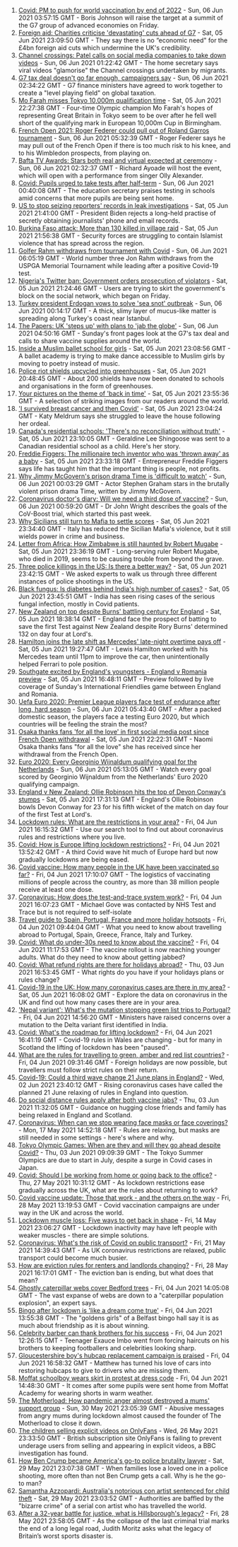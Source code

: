 1. [Covid: PM to push for world vaccination by end of 2022](https://www.bbc.co.uk/news/uk-57373120) - Sun, 06 Jun 2021 03:57:15 GMT - Boris Johnson will raise the target at a summit of the G7 group of advanced economies on Friday.
2. [Foreign aid: Charities criticise 'devastating' cuts ahead of G7](https://www.bbc.co.uk/news/uk-politics-57359119) - Sat, 05 Jun 2021 23:09:50 GMT - They say there is no “economic need" for the £4bn foreign aid cuts which undermine the UK's credibility.
3. [Channel crossings: Patel calls on social media companies to take down videos](https://www.bbc.co.uk/news/uk-57373084) - Sun, 06 Jun 2021 01:22:42 GMT - The home secretary says viral videos "glamorise" the Channel crossings undertaken by migrants.
4. [G7 tax deal doesn't go far enough, campaigners say](https://www.bbc.co.uk/news/world-57372682) - Sun, 06 Jun 2021 02:34:22 GMT - G7 finance ministers have agreed to work together to create a "level playing field" on global taxation.
5. [Mo Farah misses Tokyo 10,000m qualification time](https://www.bbc.co.uk/sport/athletics/57372151) - Sat, 05 Jun 2021 22:27:38 GMT - Four-time Olympic champion Mo Farah's hopes of representing Great Britain in Tokyo seem to be over after he fell well short of the qualifying mark in European 10,000m Cup in Birmingham.
6. [French Open 2021: Roger Federer could pull out of Roland Garros tournament](https://www.bbc.co.uk/sport/tennis/57372320) - Sun, 06 Jun 2021 05:32:39 GMT - Roger Federer says he may pull out of the French Open if there is too much risk to his knee, and to his Wimbledon prospects, from playing on.
7. [Bafta TV Awards: Stars both real and virtual expected at ceremony](https://www.bbc.co.uk/news/entertainment-arts-57331430) - Sun, 06 Jun 2021 02:32:37 GMT - Richard Ayoade will host the event, which will open with a performance from singer Olly Alexander.
8. [Covid: Pupils urged to take tests after half-term](https://www.bbc.co.uk/news/uk-57372641) - Sun, 06 Jun 2021 00:40:08 GMT - The education secretary praises testing in schools amid concerns that more pupils are being sent home.
9. [US to stop seizing reporters' records in leak investigations](https://www.bbc.co.uk/news/world-us-canada-57371402) - Sat, 05 Jun 2021 21:41:00 GMT - President Biden rejects a long-held practise of secretly obtaining journalists' phone and email records.
10. [Burkina Faso attack: More than 130 killed in village raid](https://www.bbc.co.uk/news/world-africa-57368536) - Sat, 05 Jun 2021 21:56:38 GMT - Security forces are struggling to contain Islamist violence that has spread across the region.
11. [Golfer Rahm withdraws from tournament with Covid](https://www.bbc.co.uk/sport/golf/57372883) - Sun, 06 Jun 2021 06:05:19 GMT - World number three Jon Rahm withdraws from the USPGA Memorial Tournament while leading after a positive Covid-19 test.
12. [Nigeria's Twitter ban: Government orders prosecution of violators](https://www.bbc.co.uk/news/world-africa-57368535) - Sat, 05 Jun 2021 21:24:46 GMT - Users are trying to skirt the government's block on the social network, which began on Friday.
13. [Turkey president Erdogan vows to solve 'sea snot' outbreak](https://www.bbc.co.uk/news/world-europe-57372677) - Sun, 06 Jun 2021 00:14:17 GMT - A thick, slimy layer of mucus-like matter is spreading along Turkey's coast near Istanbul.
14. [The Papers: UK 'steps up' with plans to 'jab the globe'](https://www.bbc.co.uk/news/blogs-the-papers-57372626) - Sun, 06 Jun 2021 04:50:16 GMT - Sunday's front pages look at the G7's tax deal and calls to share vaccine supplies around the world.
15. [Inside a Muslim ballet school for girls](https://www.bbc.co.uk/news/uk-england-london-57360361) - Sat, 05 Jun 2021 23:08:56 GMT - A ballet academy is trying to make dance accessible to Muslim girls by moving to poetry instead of music.
16. [Police riot shields upcycled into greenhouses](https://www.bbc.co.uk/news/uk-wales-57350010) - Sat, 05 Jun 2021 20:48:45 GMT - About 200 shields have now been donated to schools and organisations in the form of greenhouses.
17. [Your pictures on the theme of 'back in time'](https://www.bbc.co.uk/news/in-pictures-57356589) - Sat, 05 Jun 2021 23:55:36 GMT - A selection of striking images from our readers around the world.
18. ['I survived breast cancer and then Covid'](https://www.bbc.co.uk/news/uk-england-leicestershire-57334510) - Sat, 05 Jun 2021 23:04:24 GMT - Katy Meldrum says she struggled to leave the house following her ordeal.
19. [Canada's residential schools: 'There's no reconciliation without truth'](https://www.bbc.co.uk/news/world-us-canada-57337300) - Sat, 05 Jun 2021 23:10:05 GMT - Geraldine Lee Shingoose was sent to a Canadian residential school as a child. Here's her story.
20. [Freddie Figgers: The millionaire tech inventor who was 'thrown away' as a baby](https://www.bbc.co.uk/news/stories-57081087) - Sat, 05 Jun 2021 23:33:18 GMT - Entrepreneur Freddie Figgers says life has taught him that the important thing is people, not profits.
21. [Why Jimmy McGovern's prison drama Time is 'difficult to watch'](https://www.bbc.co.uk/news/entertainment-arts-57346626) - Sun, 06 Jun 2021 00:03:29 GMT - Actor Stephen Graham stars in the brutally violent prison drama Time, written by Jimmy McGovern.
22. [Coronavirus doctor's diary: Will we need a third dose of vaccine?](https://www.bbc.co.uk/news/health-57362906) - Sun, 06 Jun 2021 00:59:20 GMT - Dr John Wright describes the goals of the CoV-Boost trial, which started this past week.
23. [Why Sicilians still turn to Mafia to settle scores](https://www.bbc.co.uk/news/world-europe-57357311) - Sat, 05 Jun 2021 23:34:40 GMT - Italy has reduced the Sicilian Mafia's violence, but it still wields power in crime and business.
24. [Letter from Africa: How Zimbabwe is still haunted by Robert Mugabe](https://www.bbc.co.uk/news/world-africa-57305885) - Sat, 05 Jun 2021 23:36:19 GMT - Long-serving ruler Robert Mugabe, who died in 2019, seems to be causing trouble from beyond the grave.
25. [Three police killings in the US: Is there a better way?](https://www.bbc.co.uk/news/world-us-canada-57081007) - Sat, 05 Jun 2021 23:42:15 GMT - We asked experts to walk us through three different instances of police shootings in the US.
26. [Black fungus: Is diabetes behind India's high number of cases?](https://www.bbc.co.uk/news/world-asia-india-57252077) - Sat, 05 Jun 2021 23:45:51 GMT - India has seen rising cases of the serious fungal infection, mostly in Covid patients.
27. [New Zealand on top despite Burns' battling century for England](https://www.bbc.co.uk/sport/cricket/57369263) - Sat, 05 Jun 2021 18:38:14 GMT - England face the prospect of batting to save the first Test against New Zealand despite Rory Burns' determined 132 on day four at Lord's.
28. [Hamilton joins the late shift as Mercedes' late-night overtime pays off](https://www.bbc.co.uk/sport/formula1/57370924) - Sat, 05 Jun 2021 19:27:47 GMT - Lewis Hamilton worked with his Mercedes team until 11pm to improve the car, then unintentionally helped Ferrari to pole position.
29. [Southgate excited by England's youngsters - England v Romania preview](https://www.bbc.co.uk/sport/football/57297066) - Sat, 05 Jun 2021 16:48:11 GMT - Preview followed by live coverage of Sunday's International Friendlies game between England and Romania.
30. [Uefa Euro 2020: Premier League players face test of endurance after long, hard season](https://www.bbc.co.uk/sport/football/57282118) - Sun, 06 Jun 2021 05:43:40 GMT - After a packed domestic season, the players face a testing Euro 2020, but which countries will be feeling the strain the most?
31. [Osaka thanks fans 'for all the love' in first social media post since French Open withdrawal](https://www.bbc.co.uk/sport/tennis/57372813) - Sat, 05 Jun 2021 22:22:31 GMT - Naomi Osaka thanks fans "for all the love" she has received since her withdrawal from the French Open.
32. [Euro 2020: Every Georginio Wijnaldum qualifying goal for the Netherlands](https://www.bbc.co.uk/sport/av/football/57324182) - Sun, 06 Jun 2021 05:13:05 GMT - Watch every goal scored by Georginio Wijnaldum from the Netherlands' Euro 2020 qualifying campaign.
33. [England v New Zealand: Ollie Robinson hits the top of Devon Conway's stumps](https://www.bbc.co.uk/sport/av/cricket/57370874) - Sat, 05 Jun 2021 17:31:13 GMT - England's Ollie Robinson bowls Devon Conway for 23 for his fifth wicket of the match on day four of the first Test at Lord's.
34. [Lockdown rules: What are the restrictions in your area?](https://www.bbc.co.uk/news/uk-54373904) - Fri, 04 Jun 2021 16:15:32 GMT - Use our search tool to find out about coronavirus rules and restrictions where you live.
35. [Covid: How is Europe lifting lockdown restrictions?](https://www.bbc.co.uk/news/explainers-53640249) - Fri, 04 Jun 2021 13:52:42 GMT - A third Covid wave hit much of Europe hard but now gradually lockdowns are being eased.
36. [Covid vaccine: How many people in the UK have been vaccinated so far?](https://www.bbc.co.uk/news/health-55274833) - Fri, 04 Jun 2021 17:10:07 GMT - The logistics of vaccinating millions of people across the country, as more than 38 million people receive at least one dose.
37. [Coronavirus: How does the test-and-trace system work?](https://www.bbc.co.uk/news/explainers-52442754) - Fri, 04 Jun 2021 16:07:23 GMT - Michael Gove was contacted by NHS Test and Trace but is not required to self-isolate
38. [Travel guide to Spain, Portugal, France and more holiday hotspots](https://www.bbc.co.uk/news/explainers-56997931) - Fri, 04 Jun 2021 09:44:04 GMT - What you need to know about travelling abroad to Portugal, Spain, Greece, France, Italy and Turkey.
39. [Covid: What do under-30s need to know about the vaccine?](https://www.bbc.co.uk/news/health-57273875) - Fri, 04 Jun 2021 11:17:53 GMT - The vaccine rollout is now reaching younger adults. What do they need to know about getting jabbed?
40. [Covid: What refund rights are there for holidays abroad?](https://www.bbc.co.uk/news/business-51615412) - Thu, 03 Jun 2021 16:53:45 GMT - What rights do you have if your holidays plans or rules change?
41. [Covid-19 in the UK: How many coronavirus cases are there in my area?](https://www.bbc.co.uk/news/uk-51768274) - Sat, 05 Jun 2021 16:08:02 GMT - Explore the data on coronavirus in the UK and find out how many cases there are in your area.
42. ['Nepal variant': What's the mutation stopping green list trips to Portugal?](https://www.bbc.co.uk/news/health-57356109) - Fri, 04 Jun 2021 14:56:20 GMT - Ministers have raised concerns over a mutation to the Delta variant first identified in India.
43. [Covid: What's the roadmap for lifting lockdown?](https://www.bbc.co.uk/news/explainers-52530518) - Fri, 04 Jun 2021 16:41:19 GMT - Covid-19 rules in Wales are changing - but for many in Scotland the lifting of lockdown has been "paused".
44. [What are the rules for travelling to green, amber and red list countries?](https://www.bbc.co.uk/news/explainers-52544307) - Fri, 04 Jun 2021 09:31:46 GMT - Foreign holidays are now possible, but travellers must follow strict rules on their return.
45. [Covid-19: Could a third wave change 21 June plans in England?](https://www.bbc.co.uk/news/health-57328469) - Wed, 02 Jun 2021 23:40:12 GMT - Rising coronavirus cases have called the planned 21 June relaxing of rules in England into question.
46. [Do social distance rules apply after both vaccine jabs?](https://www.bbc.co.uk/news/uk-51506729) - Thu, 03 Jun 2021 11:32:05 GMT - Guidance on hugging close friends and family has being relaxed in England and Scotland.
47. [Coronavirus: When can we stop wearing face masks or face coverings?](https://www.bbc.co.uk/news/health-51205344) - Mon, 17 May 2021 14:52:18 GMT - Rules are relaxing, but masks are still needed in some settings - here's where and why.
48. [Tokyo Olympic Games: When are they and will they go ahead despite Covid?](https://www.bbc.co.uk/news/world-asia-57240044) - Thu, 03 Jun 2021 09:09:39 GMT - The Tokyo Summer Olympics are due to start in July, despite a surge in Covid cases in Japan.
49. [Covid: Should I be working from home or going back to the office?](https://www.bbc.co.uk/news/business-52567567) - Thu, 27 May 2021 10:31:12 GMT - As lockdown restrictions ease gradually across the UK, what are the rules about returning to work?
50. [Covid vaccine update: Those that work - and the others on the way](https://www.bbc.co.uk/news/health-51665497) - Fri, 28 May 2021 13:19:53 GMT - Covid vaccination campaigns are under way in the UK and across the world.
51. [Lockdown muscle loss: Five ways to get back in shape](https://www.bbc.co.uk/news/uk-56887390) - Fri, 14 May 2021 23:06:27 GMT - Lockdown inactivity may have left people with weaker muscles - there are simple solutions.
52. [Coronavirus: What's the risk of Covid on public transport?](https://www.bbc.co.uk/news/health-51736185) - Fri, 21 May 2021 14:39:43 GMT - As UK coronavirus restrictions are relaxed, public transport could become much busier.
53. [How are eviction rules for renters and landlords changing?](https://www.bbc.co.uk/news/explainers-53860154) - Fri, 28 May 2021 16:17:01 GMT - The eviction ban is ending, but what does that mean?
54. [Ghostly caterpillar webs cover Bedford trees](https://www.bbc.co.uk/news/uk-england-beds-bucks-herts-57356372) - Fri, 04 Jun 2021 14:05:08 GMT - The vast expanse of webs are down to a "caterpillar population explosion", an expert says.
55. [Bingo after lockdown is 'like a dream come true'](https://www.bbc.co.uk/news/uk-northern-ireland-57353067) - Fri, 04 Jun 2021 13:55:38 GMT - The "goldens girls" of a Belfast bingo hall say it is as much about friendship as it is about winning.
56. [Celebrity barber can thank brothers for his success](https://www.bbc.co.uk/news/uk-scotland-glasgow-west-57356325) - Fri, 04 Jun 2021 12:26:15 GMT - Teenager Exauce Imbo went from forcing haircuts on his brothers to keeping footballers and celebrities looking sharp.
57. [Gloucestershire boy's hubcap replacement campaign is praised](https://www.bbc.co.uk/news/uk-england-bristol-57362565) - Fri, 04 Jun 2021 16:58:32 GMT - Matthew has turned his love of cars into restoring hubcaps to give to drivers who are missing them.
58. [Moffat schoolboy wears skirt in protest at dress code](https://www.bbc.co.uk/news/uk-scotland-south-scotland-57358762) - Fri, 04 Jun 2021 14:48:30 GMT - It comes after some pupils were sent home from Moffat Academy for wearing shorts in warm weather.
59. [The Motherload: How pandemic anger almost destroyed a mums' support group](https://www.bbc.co.uk/news/stories-57285368) - Sun, 30 May 2021 23:05:39 GMT - Abusive messages from angry mums during lockdown almost caused the founder of The Motherload to close it down.
60. [The children selling explicit videos on OnlyFans](https://www.bbc.co.uk/news/uk-57255983) - Wed, 26 May 2021 23:33:50 GMT - British subscription site OnlyFans is failing to prevent underage users from selling and appearing in explicit videos, a BBC investigation has found.
61. [How Ben Crump became America's go-to police brutality lawyer](https://www.bbc.co.uk/news/world-us-canada-57038162) - Sat, 29 May 2021 23:07:38 GMT - When families lose a loved one in a police shooting, more often than not Ben Crump gets a call. Why is he the go-to man?
62. [Samantha Azzopardi: Australia's notorious con artist sentenced for child theft](https://www.bbc.co.uk/news/world-australia-57284621) - Sat, 29 May 2021 23:03:52 GMT - Authorities are baffled by the "bizarre crime" of a serial con artist who has travelled the world.
63. [After a 32-year battle for justice, what is Hillsborough's legacy?](https://www.bbc.co.uk/news/uk-57281398) - Fri, 28 May 2021 23:58:05 GMT - As the collapse of the last criminal trial marks the end of a long legal road, Judith Moritz asks what the legacy of Britain’s worst sports disaster is.
